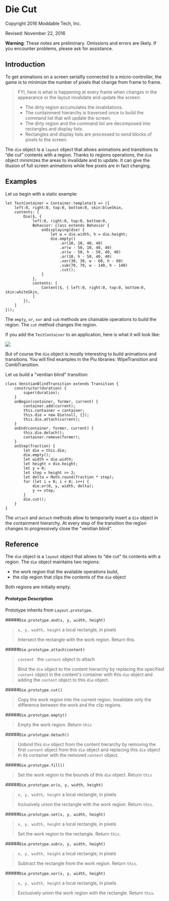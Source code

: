 # Die Cut

Copyright 2016 Moddable Tech, Inc.

Revised: November 22, 2016

**Warning**: These notes are preliminary. Omissions and errors are likely. If you encounter problems, please ask for assistance.

## Introduction

To get animations on a screen seriallly connected to a micro-controller, the game is to minimize the number of pixels that change from frame to frame.

> FYI, here is what is happening at every frame when changes in the appearance or the layout invalidate and update the screen:
> 
> - The dirty region accumulates the invalidations.
> - The containment hierarchy is traversed once to build the command list that will update the screen.
> - The dirty region and the command list are decomposed into rectangles and display lists.
> - Rectangles and display lists are processed to send blocks of pixels to the screen.

The `die` object is a `layout` object that allows animations and transitions to “die cut” contents with a region. Thanks to regions operations, the `die` object minimizes the areas to invalidate and to update. It can give the illusion of full screen animations while few pixels are in fact changing.

## Examples

Let us begin with a static example:

	let TestContainer = Container.template($ => ({
		left:0, right:0, top:0, bottom:0, skin:blueSkin,
		contents: [
			Die($, {
				left:0, right:0, top:0, bottom:0,
				Behavior: class extends Behavior {
					onDisplaying(die) {
						let w = die.width, h = die.height;
						die.empty()
							.or(10, 10, 40, 40)
							.or(w - 50, 10, 40, 40)
							.or(w - 50, h - 50, 40, 40)
							.or(10, h - 50, 40, 40)
							.xor(30, 30, w - 60, h - 60)
							.sub(70, 70, w - 140, h - 140)
							.cut();
					}
				},
				contents: [
					Content($, { left:0, right:0, top:0, bottom:0, skin:whiteSkin,
				]
			}),
		]
	}));
	
The `empty`, `or`, `xor` and `sub` methods are chainable operations to build the region. The `cut` method changes the region.

If you add the `TestContainer` to an application, here is what it will look like:

![](./assets/die-cut.png)

But of course the `die` object is mostly interesting to build animations and transitions. You will find examples in the Piu libraries: WipeTransition and CombTransition. 

Let us build a "venitian blind" transition:

	class VenitianBlindTransition extends Transition {
		constructor(duration) {
			super(duration);
		}
		onBegin(container, former, current) {
			container.add(current);
			this.container = container;
			this.die = new Die(null, {});
			this.die.attach(current);
		}
		onEnd(container, former, current) {
			this.die.detach();
			container.remove(former);
		}
		onStep(fraction) {
			let die = this.die;
			die.empty();
			let width = die.width;
			let height = die.height;
			let y = 0;
			let step = height >> 3;
			let delta = Math.round(fraction * step);
			for (let i = 0; i < 8; i++) {
				die.or(0, y, width, delta);
				y += step;
			}
			die.cut();
		}
	}

The `attach` and `detach` methods allow to temporarily insert a `die` object in the containment hierarchy. At every step of the transition the region changes to progressively close the "venitian blind".

## Reference

The `die` object is a `layout` object that allows to “die cut” its contents with a region. The `die` object maintains two regions: 

- the work region that the available operations build, 
- the clip region that clips the contents of the `die` object

Both regions are initially empty.

#### Prototype Description

Prototype inherits from `Layout.prototype`.

#####`Die.prototype.and(x, y, width, height)`

> `x, y, width, height` a local rectangle, in pixels
> 
> Intersect the rectangle with the work region. Return this.

#####`Die.prototype.attach(content)`

> `content ` the `content` object to attach
> 
> Bind the `die` object to the content hierarchy by replacing the specified `content` object in the content's container with this `die` object and adding the `content` object to this `die` object.

#####`Die.prototype.cut()`

>  Copy the work region into the current region. Invalidate only the difference between the work and the clip regions.

#####`Die.prototype.empty()`

> Empty the work region. Return `this`

#####`Die.prototype.detach()`

> Unbind this `die` object from the content hierarchy by removing the first `content` object from this `die` object and replacing this `die` object in its container with the removed `content` object.

#####`Die.prototype.fill()`

> Set the work region to the bounds of this `die` object. Return `this`

#####`Die.prototype.or(x, y, width, height)`

> `x, y, width, height` a local rectangle, in pixels
> 
> Inclusively union the rectangle with the work region. Return `this`.

#####`Die.prototype.set(x, y, width, height)`

> `x, y, width, height` a local rectangle, in pixels
> 
> Set the work region to the rectangle. Return `this`.

#####`Die.prototype.sub(x, y, width, height)`

> `x, y, width, height` a local rectangle, in pixels
> 
> Subtract the rectangle from the work region. Return `this`.

#####`Die.prototype.xor(x, y, width, height)`

> `x, y, width, height` a local rectangle, in pixels
> 
> Exclusively union the work region with the rectangle. Return `this`.





